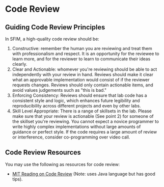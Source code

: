# Code Review

## Guiding Code Review Principles
In SFIM, a high-quality code review should be:
1. Constructive: remember the human you are reviewing and treat them with
   professionalism and respect.
   It is an opportunity for the reviewee to learn more, and for the
   reviewer to learn to communicate their ideas clearly.
1. Clear and Actionable: whomever you're reviewing should be able to act
   independently with your review in hand.
   Reviews should make it clear what an approvable implementation would
   consist of if the reviewer requests changes.
   Reviews should only contain actionable items, and avoid values
   judgements such as "this is bad."
1. Enforcing Consistency: Reviews should ensure that lab code has a
   consistent style and logic, which enhances future legibility and
   reproducibility across different projects and even by other labs.
1. Skill Level Appropriate: There is a range of skillsets in the lab.
   Please make sure that your review is actionable (See point 2) for
   someone of the skillset you're reviewing.
   You cannot expect a novice programmer to write highly complex
   implementations without large amounts of guidance or perfect style.
   If the code requires a large amount of review or interference,
   consider co-programming over video call.


## Code Review Resources
You may use the following as resources for code review:
- [MIT Reading on Code Review][mit_read] (Note: uses Java language but
  has good tips).

[mit_read]: <https://web.mit.edu/6.005/www/fa15/classes/04-code-review/>
